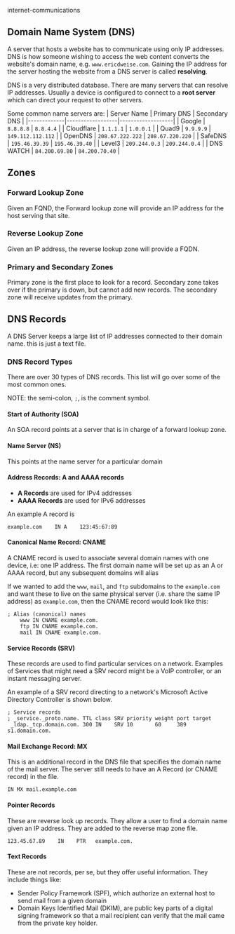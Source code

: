 internet-communications



## Domain Name System (DNS)

A server that hosts a website has to communicate using only IP addresses.
DNS is how someone wishing to access the web content converts the website's domain name, e.g. `www.ericdweise.com`.
Gaining the IP address for the server hosting the website from a DNS server is called **resolving**.

DNS is a very distributed database.
There are many servers that can resolve IP addresses.
Usually a device is configured to connect to a **root server** which can direct your request to other servers.

Some common name servers are:
| Server Name | Primary DNS      | Secondary DNS     |
|-------------|------------------|-------------------|
| Google      | `8.8.8.8`        | `8.8.4.4`         |
| Cloudflare  | `1.1.1.1`        | `1.0.0.1`         |
| Quad9       | `9.9.9.9`        | `149.112.112.112` |
| OpenDNS     | `208.67.222.222` | `208.67.220.220`  |
| SafeDNS     | `195.46.39.39`   | `195.46.39.40`    |
| Level3      | `209.244.0.3`    | `209.244.0.4`     |
| DNS WATCH   | `84.200.69.80`   | `84.200.70.40`    |





## Zones

### Forward Lookup Zone
Given an FQND, the Forward lookup zone will provide an IP address for the host serving that site.
### Reverse Lookup Zone
Given an IP address, the reverse lookup zone will provide a FQDN.

### Primary and Secondary Zones
Primary zone is the first place to look for a record.
Secondary zone takes over if the primary is down, but cannot add new records.
The secondary zone will receive updates from the primary.





## DNS Records
A DNS Server keeps a large list of IP addresses connected to their domain name.
this is just a text file.


### DNS Record Types
There are over 30 types of DNS records.
This list will go over some of the most common ones.

NOTE: the semi-colon, `;`, is the comment symbol.

#### Start of Authority (SOA)
An SOA record points at a server that is in charge of a forward lookup zone.


#### Name Server (NS)
This points at the name server for a particular domain


#### Address Records: A and AAAA records

- **A Records** are used for IPv4 addresses
- **AAAA Records** are used for IPv6 addresses

An example A record is

```
example.com    IN A    123:45:67:89
```


#### Canonical Name Record: CNAME
A CNAME record is used to associate several domain names with one device, i.e: one IP address.
The first domain name will be set up as an A or AAAA record, but any subsequent domains will alias 

If we wanted to add the `www`, `mail`, and `ftp` subdomains to the `example.com` and want these to live on the same physical server (i.e. share the same IP address) as `example.com`, then the CNAME record would look like this:

```
; Alias (canonical) names
    www IN CNAME example.com.
	ftp IN CNAME example.com.
	mail IN CNAME example.com.
```


#### Service Records (SRV)
These records are used to find particular services on a network.
Examples of Services that might need a SRV record might be a VoIP controller, or an instant messaging server.

An example of a SRV record directing to a network's Microsoft Active Directory Controller is shown below.

```
; Service records
; _service._proto.name. TTL class SRV priority weight port target
 _ldap._tcp.domain.com. 300 IN    SRV 10       60     389  s1.domain.com.
 ```
 
 
 #### Mail Exchange Record: MX
 This is an additional record in the DNS file that specifies the domain name of the mail server.
 The server still needs to have an A Record (or CNAME record) in the file.
 
 ```
 IN MX mail.example.com
 ```
 
 
#### Pointer Records
These are reverse look up records.
They allow a user to find a domain name given an IP address.
They are added to the reverse map zone file.

```
123.45.67.89    IN    PTR   example.com.
```


#### Text Records
These are not records, per se, but they offer useful information.
They include things like:
- Sender Policy Framework (SPF), which authorize an external host to send mail from a given domain
- Domain Keys Identified Mail (DKIM), are public key parts of a digital signing framework so that a mail recipient can verify that the mail came from the private key holder.
